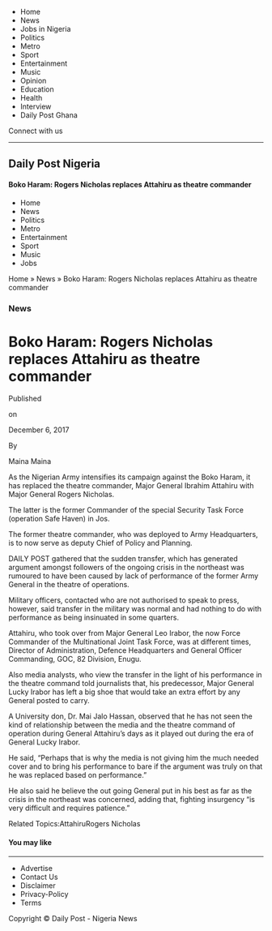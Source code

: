   * Home
  * News
  * Jobs in Nigeria
  * Politics
  * Metro
  * Sport
  * Entertainment
  * Music
  * Opinion
  * Education
  * Health
  * Interview
  * Daily Post Ghana



Connect with us

  *   *   * 


  
  


## Daily Post Nigeria

#### Boko Haram: Rogers Nicholas replaces Attahiru as theatre commander

  * Home
  * News
  * Politics
  * Metro
  * Entertainment
  * Sport
  * Music
  * Jobs



Home » News » Boko Haram: Rogers Nicholas replaces Attahiru as theatre commander

### News

# Boko Haram: Rogers Nicholas replaces Attahiru as theatre commander

Published

on

December 6, 2017

By

Maina Maina

As the Nigerian Army intensifies its campaign against the Boko Haram, it has replaced the theatre commander, Major General Ibrahim Attahiru with Major General Rogers Nicholas.

The latter is the former Commander of the special Security Task Force \(operation Safe Haven\) in Jos.

The former theatre commander, who was deployed to Army Headquarters, is to now serve as deputy Chief of Policy and Planning.

DAILY POST gathered that the sudden transfer, which has generated argument amongst followers of the ongoing crisis in the northeast was rumoured to have been caused by lack of performance of the former Army General in the theatre of operations.

Military officers, contacted who are not authorised to speak to press, however, said transfer in the military was normal and had nothing to do with performance as being insinuated in some quarters.

Attahiru, who took over from Major General Leo Irabor, the now Force Commander of the Multinational Joint Task Force, was at different times, Director of Administration, Defence Headquarters and General Officer Commanding, GOC, 82 Division, Enugu.

Also media analysts, who view the transfer in the light of his performance in the theatre command told journalists that, his predecessor, Major General Lucky Irabor has left a big shoe that would take an extra effort by any General posted to carry.

A University don, Dr. Mai Jalo Hassan, observed that he has not seen the kind of relationship between the media and the theatre command of operation during General Attahiru’s days as it played out during the era of General Lucky Irabor.

He said, “Perhaps that is why the media is not giving him the much needed cover and to bring his performance to bare if the argument was truly on that he was replaced based on performance.”

He also said he believe the out going General put in his best as far as the crisis in the northeast was concerned, adding that, fighting insurgency “is very difficult and requires patience.”

  
  


  


Related Topics:AttahiruRogers Nicholas

####  You may like

  *   *   * 


  * Advertise
  * Contact Us
  * Disclaimer
  * Privacy-Policy
  * Terms



Copyright © Daily Post - Nigeria News
